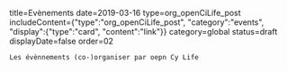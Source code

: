 title=Evènements
date=2019-03-16
type=org_openCiLife_post
includeContent={"type":"org_openCiLife_post", "category":"events", "display":{"type":"card", "content":"link"}}
category=global
status=draft
displayDate=false
order=02
~~~~~~
Les évènnements (co-)organiser par oepn Cy Life